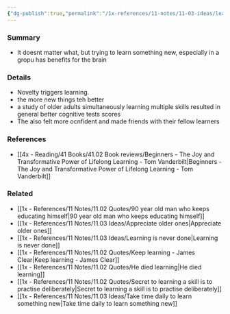 ```yaml
---
{"dg-publish":true,"permalink":"/1x-references/11-notes/11-03-ideas/learning-something-new-is-good-for-your-brain/","title":"Learning something new is good for your brain"}
---
```



### Summary
- It doesnt matter what, but trying to learn something new, especially in a gropu has benefits for the brain

### Details
- Novelty triggers learning. 
- the more new things teh better
- a study of older adults simultaneously learning multiple skills resulted in general better cognitive tests scores
- The also felt more ocnfident and made friends with their fellow learners

### References
- [[4x - Reading/41 Books/41.02 Book reviews/Beginners - The Joy and Transformative Power of Lifelong Learning - Tom Vanderbilt\|Beginners - The Joy and Transformative Power of Lifelong Learning - Tom Vanderbilt]]

### Related
- [[1x - References/11 Notes/11.02 Quotes/90 year old man who keeps educating himself\|90 year old man who keeps educating himself]]
- [[1x - References/11 Notes/11.03 Ideas/Appreciate older ones\|Appreciate older ones]]
- [[1x - References/11 Notes/11.03 Ideas/Learning is never done\|Learning is never done]]
- [[1x - References/11 Notes/11.02 Quotes/Keep learning - James Clear\|Keep learning - James Clear]]
- [[1x - References/11 Notes/11.02 Quotes/He died learning\|He died learning]]
- [[1x - References/11 Notes/11.02 Quotes/Secret to learning a skill is to practise deliberately\|Secret to learning a skill is to practise deliberately]]
- [[1x - References/11 Notes/11.03 Ideas/Take time daily to learn something new\|Take time daily to learn something new]]